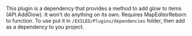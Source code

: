 This plugin is a dependency that provides a method to add glow to items (API.AddGlow). It won't do anything on its own.
Requires MapEditorReborn to function.
To use put it in `/EXILED/Plugins/dependencies` folder, then add as a dependency to you project.
